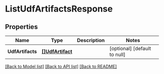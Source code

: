 # ListUdfArtifactsResponse

## Properties
Name | Type | Description | Notes
------------ | ------------- | ------------- | -------------
**UdfArtifacts** | [**[]UdfArtifact**](UdfArtifact.md) |  | [optional] [default to null]

[[Back to Model list]](../README.md#documentation-for-models) [[Back to API list]](../README.md#documentation-for-api-endpoints) [[Back to README]](../README.md)


